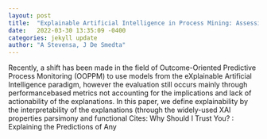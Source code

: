 ```yaml
---
layout: post
title:  "Explainable Artificial Intelligence in Process Mining: Assessing the Explainability-Performance Trade-Off in Outcome-Oriented Predictive Process Monitoring"
date:   2022-03-30 13:35:09 -0400
categories: jekyll update
author: "A Stevensa, J De Smedta"
---
```

Recently, a shift has been made in the field of Outcome-Oriented Predictive Process Monitoring (OOPPM) to use models from the eXplainable Artificial Intelligence paradigm, however the evaluation still occurs mainly through performancebased metrics not accounting for the implications and lack of actionability of the explanations. In this paper, we define explainability by the interpretability of the explanations (through the widely-used XAI properties parsimony and functional Cites:   Why Should I Trust You? : Explaining the Predictions of Any